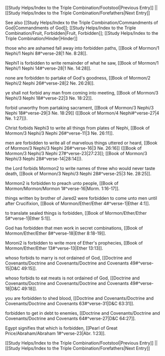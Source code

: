 [[Study Helps/Index to the Triple Combination/Footstool|Previous Entry]]  ||  [[Study Helps/Index to the Triple Combination/Forefathers|Next Entry]]

 See also [[Study Helps/Index to the Triple Combination/Commandments of God|Commandments of God]]; [[Study Helps/Index to the Triple Combination/Fruit, Forbidden|Fruit, Forbidden]]; [[Study Helps/Index to the Triple Combination/Hinder|Hinder]]

 those who are ashamed fall away into forbidden paths, [[Book of Mormon/1 Nephi/1 Nephi 8#^verse-28|1 Ne. 8:28]].

 Nephi1 is forbidden to write remainder of what he saw, [[Book of Mormon/1 Nephi/1 Nephi 14#^verse-28|1 Ne. 14:28]].

 none are forbidden to partake of God's goodness, [[Book of Mormon/2 Nephi/2 Nephi 26#^verse-28|2 Ne. 26:28]].

 ye shall not forbid any man from coming into meeting, [[Book of Mormon/3 Nephi/3 Nephi 18#^verse-22|3 Ne. 18:22]].

 forbid unworthy from partaking sacrament, [[Book of Mormon/3 Nephi/3 Nephi 18#^verse-29|3 Ne. 18:29]] ([[Book of Mormon/4 Nephi#^verse-27|4 Ne. 1:27]]).

 Christ forbids Nephi3 to write all things from plates of Nephi, [[Book of Mormon/3 Nephi/3 Nephi 26#^verse-11|3 Ne. 26:11]].

 men are forbidden to write all of marvelous things uttered or heard, [[Book of Mormon/3 Nephi/3 Nephi 26#^verse-16|3 Ne. 26:16]] ([[Book of Mormon/3 Nephi/3 Nephi 27#^verse-23|27:23]]; [[Book of Mormon/3 Nephi/3 Nephi 28#^verse-14|28:14]]).

 the Lord forbids Mormon2 to write names of three who would never taste death, [[Book of Mormon/3 Nephi/3 Nephi 28#^verse-25|3 Ne. 28:25]].

 Mormon2 is forbidden to preach unto people, [[Book of Mormon/Mormon/Mormon 1#^verse-16|Morm. 1:16-17]].

 things written by brother of Jared2 were forbidden to come unto men until after Crucifixion, [[Book of Mormon/Ether/Ether 4#^verse-1|Ether 4:1]].

 to translate sealed things is forbidden, [[Book of Mormon/Ether/Ether 5#^verse-1|Ether 5:1]].

 God has forbidden that men work in secret combinations, [[Book of Mormon/Ether/Ether 8#^verse-18|Ether 8:18-19]].

 Moroni2 is forbidden to write more of Ether's prophecies, [[Book of Mormon/Ether/Ether 13#^verse-13|Ether 13:13]].

 whoso forbids to marry is not ordained of God, [[Doctrine and Covenants/Doctrine and Covenants/Doctrine and Covenants 49#^verse-15|D&C 49:15]].

 whoso forbids to eat meats is not ordained of God, [[Doctrine and Covenants/Doctrine and Covenants/Doctrine and Covenants 49#^verse-18|D&C 49:18]].

 you are forbidden to shed blood, [[Doctrine and Covenants/Doctrine and Covenants/Doctrine and Covenants 63#^verse-31|D&C 63:31]].

 forbidden to get in debt to enemies, [[Doctrine and Covenants/Doctrine and Covenants/Doctrine and Covenants 64#^verse-27|D&C 64:27]].

 Egypt signifies that which is forbidden, [[Pearl of Great Price/Abraham/Abraham 1#^verse-23|Abr. 1:23]].

[[Study Helps/Index to the Triple Combination/Footstool|Previous Entry]]  ||  [[Study Helps/Index to the Triple Combination/Forefathers|Next Entry]]